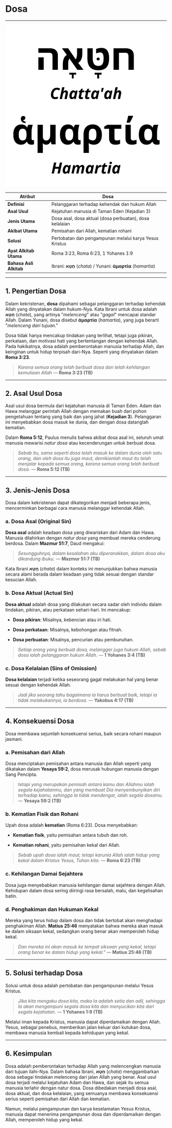 # Dosa

---

![Gambar ilustrasi penulisan kata dosa dalam bahasa Ibrani dan Yunani](data/img/dosa.svg)

| **Atribut** | Dosa |
|---|---|
| **Definisi** | Pelanggaran terhadap kehendak dan hukum Allah |
| **Asal Usul** | Kejatuhan manusia di Taman Eden (Kejadian 3) |
| **Jenis Utama** | Dosa asal, dosa aktual (dosa perbuatan), dosa kelalaian |
| **Akibat Utama** | Pemisahan dari Allah, kematian rohani |
| **Solusi** | Pertobatan dan pengampunan melalui karya Yesus Kristus |
| **Ayat Alkitab Utama** | Roma 3:23, Roma 6:23, 1 Yohanes 1:9 |
| **Bahasa Asli Alkitab** | Ibrani: **חָטָא** (*chata*) / Yunani: **ἁμαρτία** (*hamartia*) |

---

## 1. Pengertian Dosa

Dalam kekristenan, **dosa** dipahami sebagai pelanggaran terhadap kehendak Allah yang dinyatakan dalam hukum-Nya. Kata Ibrani untuk dosa adalah **חָטָא** (*chata*), yang artinya "*melenceng*" atau "*gagal*" mencapai standar Allah. Dalam Yunani, dosa disebut **ἁμαρτία** (*hamartia*), yang juga berarti "*melenceng dari tujuan*."

Dosa tidak hanya mencakup tindakan yang terlihat, tetapi juga pikiran, perkataan, dan motivasi hati yang bertentangan dengan kehendak Allah. Pada hakikatnya, dosa adalah pemberontakan manusia terhadap Allah, dan keinginan untuk hidup terpisah dari-Nya. Seperti yang dinyatakan dalam **Roma 3:23**.

> *Karena semua orang telah berbuat dosa dan telah kehilangan kemuliaan Allah*
> — **Roma 3:23 (TB)**

---

## 2. Asal Usul Dosa

Asal usul dosa bermula dari kejatuhan manusia di Taman Eden. Adam dan Hawa melanggar perintah Allah dengan memakan buah dari pohon pengetahuan tentang yang baik dan yang jahat (**Kejadian 3**). Pelanggaran ini menyebabkan dosa masuk ke dunia, dan dengan dosa datanglah kematian. 

Dalam **Roma 5:12**, Paulus menulis bahwa akibat dosa asal ini, seluruh umat manusia mewarisi *natur dosa* atau kecenderungan untuk berbuat dosa.

> *Sebab itu, sama seperti dosa telah masuk ke dalam dunia oleh satu orang, dan oleh dosa itu juga maut, demikianlah maut itu telah menjalar kepada semua orang, karena semua orang telah berbuat dosa.*
> — **Roma 5:12 (TB)**

---

## 3. Jenis-Jenis Dosa
Dosa dalam kekristenan dapat dikategorikan menjadi beberapa jenis, mencerminkan berbagai cara manusia melanggar kehendak Allah.

### a. Dosa Asal (Original Sin)

**Dosa asal** adalah keadaan dosa yang diwariskan dari Adam dan Hawa. Manusia dilahirkan dengan *natur dosa* yang membuat mereka cenderung berdosa. Dalam **Mazmur 51:7**, Daud mengakui:

> *Sesungguhnya, dalam kesalahan aku diperanakkan, dalam dosa aku dikandung ibuku.*
> — **Mazmur 51:7 (TB)**

Kata Ibrani **חָטָא** (*chata*) dalam konteks ini menunjukkan bahwa manusia secara alami berada dalam keadaan yang tidak sesuai dengan standar kesucian Allah.

### b. Dosa Aktual (Actual Sin)

**Dosa aktual** adalah dosa yang dilakukan secara sadar oleh individu dalam tindakan, pikiran, atau perkataan sehari-hari. Ini mencakup:

- **Dosa pikiran**: Misalnya, kebencian atau iri hati.

- **Dosa perkataan**: Misalnya, kebohongan atau fitnah.

- **Dosa perbuatan**: Misalnya, pencurian atau pembunuhan.

> *Setiap orang yang berbuat dosa, melanggar juga hukum Allah, sebab dosa ialah pelanggaran hukum Allah.*
> — **1 Yohanes 3:4 (TB)**

### c. Dosa Kelalaian (Sins of Omission)

**Dosa kelalaian** terjadi ketika seseorang gagal melakukan hal yang benar sesuai dengan kehendak Allah.

> *Jadi jika seorang tahu bagaimana ia harus berbuat baik, tetapi ia tidak melakukannya, ia berdosa.*
> — **Yakobus 4:17 (TB)**

---

## 4. Konsekuensi Dosa

Dosa membawa sejumlah konsekuensi serius, baik secara rohani maupun jasmani.

### a. Pemisahan dari Allah

Dosa menciptakan pemisahan antara manusia dan Allah seperti yang dikatakan dalam **Yesaya 59:2**, dosa merusak hubungan manusia dengan Sang Pencipta.

> *tetapi yang merupakan pemisah antara kamu dan Allahmu ialah segala kejahatanmu, dan yang membuat Dia menyembunyikan diri terhadap kamu, sehingga Ia tidak mendengar, ialah segala dosamu.*
> — **Yesaya 59:2 (TB)**

### b. Kematian Fisik dan Rohani

Upah dosa adalah **kematian** (Roma 6:23). Dosa menyebabkan:

- **Kematian fisik**, yaitu pemisahan antara tubuh dan roh.

- **Kematian rohani**, yaitu pemisahan kekal dari Allah.

> *Sebab upah dosa ialah maut; tetapi karunia Allah ialah hidup yang kekal dalam Kristus Yesus, Tuhan kita.*
> — **Roma 6:23 (TB)**

### c. Kehilangan Damai Sejahtera

Dosa juga menyebabkan manusia kehilangan damai sejahtera dengan Allah. Kehidupan dalam dosa sering diiringi rasa bersalah, malu, dan kegelisahan batin.

### d. Penghakiman dan Hukuman Kekal

Mereka yang terus hidup dalam dosa dan tidak bertobat akan menghadapi penghakiman Allah. **Matius 25:46** menyatakan bahwa mereka akan masuk ke dalam siksaan kekal, sedangkan orang benar akan memperoleh hidup kekal.

> *Dan mereka ini akan masuk ke tempat siksaan yang kekal, tetapi orang benar ke dalam hidup yang kekal."*
> — **Matius 25:46 (TB)**

---

## 5. Solusi terhadap Dosa

Solusi untuk dosa adalah pertobatan dan pengampunan melalui Yesus Kristus. 

> *Jika kita mengaku dosa kita, maka Ia adalah setia dan adil, sehingga Ia akan mengampuni segala dosa kita dan menyucikan kita dari segala kejahatan.*
> — **1 Yohanes 1:9 (TB)**

Melalui iman kepada Kristus, manusia dapat diperdamaikan dengan Allah. Yesus, sebagai penebus, memberikan jalan keluar dari kutukan dosa, membawa manusia kembali kepada kehidupan yang kekal.

---

## 6. Kesimpulan

Dosa adalah pemberontakan terhadap Allah yang melencengkan manusia dari tujuan ilahi-Nya. Dalam bahasa Ibrani, **חָטָא** (*chata*) menggambarkan dosa sebagai tindakan melenceng dari jalan Allah yang benar. Asal usul dosa terjadi melalui kejatuhan Adam dan Hawa, dan sejak itu semua manusia terlahir dengan natur dosa. Dosa dibedakan menjadi dosa asal, dosa aktual, dan dosa kelalaian, yang semuanya membawa konsekuensi serius seperti pemisahan dari Allah dan kematian.

Namun, melalui pengampunan dan karya keselamatan Yesus Kristus, manusia dapat menerima pengampunan dosa dan diperdamaikan dengan Allah, memperoleh hidup yang kekal.
